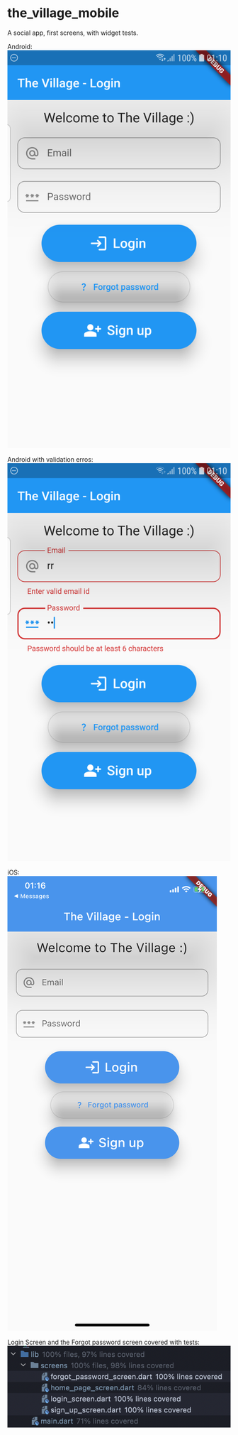 # the_village_mobile

A social app, first screens, with widget tests.

Android:
![android screenshot](/screenshots/android_01.png?raw=true "Optional Title")

Android with validation erros:
![android screenshot](/screenshots/android_02.png?raw=true "Optional Title")

iOS:
![ios screenshot](/screenshots/ios_01.png?raw=true "Optional Title")

Login Screen and the Forgot password screen covered with tests:
![android studio screenshot](/screenshots/ScreenshotFiles.png?raw=true "Optional Title")
